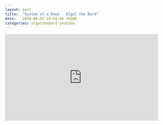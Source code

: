 ```yaml
---
layout: post
title:  "System of a Down - Algal the Bard"
date:   2020-09-03 19:54:56 +0100
categories: algalthebard youtube
---
```

<style>.embed-container { position: relative; padding-bottom: 56.25%; height: 0; overflow: hidden; max-width: 100%; } .embed-container iframe, .embed-container object, .embed-container embed { position: absolute; top: 0; left: 0; width: 100%; height: 100%; }</style><div class='embed-container'><iframe src='https://www.youtube.com/embed/X5d8bnvO2JQ' frameborder='0' allowfullscreen></iframe></div>
